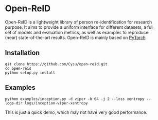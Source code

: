 # Open-ReID

Open-ReID is a lightweight library of person re-identification for research
purpose. It aims to provide a uniform interface for different datasets, a full
set of models and evaluation metrics, as well as examples to reproduce (near)
state-of-the-art results. Open-ReID is mainly based on
[PyTorch](http://pytorch.org/).

## Installation

```shell
git clone https://github.com/Cysu/open-reid.git
cd open-reid
python setup.py install
```

## Examples

```shell
python examples/inception.py -d viper -b 64 -j 2 --loss xentropy --logs-dir logs/inception-viper-xentropy
```

This is just a quick demo, which may not have very good performance.
